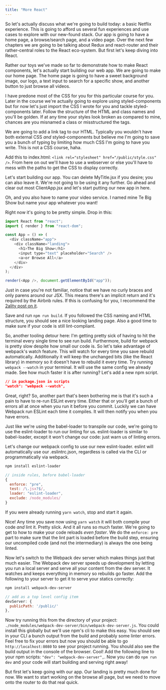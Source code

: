 ```yaml
---
title: "More React"
---
```


So let's actually discuss what we're going to build today: a basic Netflix experience. This is going to afford us several fun experiences and use cases to explore with our new-found stack. Our app is going to have a home page, a browse/search page, and a video page. Over the next few chapters we are going to be talking about Redux and react-router and their rather-central roles to the React eco-system. But first let's keep diving into React.

Rather our toys we've made so far to demonstrate how to make React components, let's actually start building our web app. We are going to make our home page. The home page is going to have a sweet background image, our logo, a text input to search for a specific show, and another button to just browse all videos.

I have predone most of the CSS for you for this particular course for you. Later in the course we're actually going to explore using styled-components but for now let's just import the CSS I wrote for you and tackle styled-components later. Follow the structure of the HTML and class names and you'll be golden. If at any time your styles look broken as compared to mine, chances are you misnamed a class or misstructured the tags.

We are going to add a link tag to our HTML. Typically you wouldn't have both external CSS _and_ styled-components but believe me I'm going to save you a bunch of typing by limiting how much CSS I'm going to have you write. This is not a CSS course, haha.

Add this to index.html: `<link rel="stylesheet" href="/public/style.css" />`. From here on out we'll have to use a webserver or else you'll have to mess with the paths to get the CSS to display correctly.

Let's start building our app. You can delete MyTitle.jsx if you desire; you can also leave it. We're not going to be using it any further. Go ahead and clear out most ClientApp.jsx and let's start putting our new app in here.

Oh, and you also have to name your video service. I named mine Te Big Show but name your app whatever you want!

Right now it's going to be pretty simple. Drop in this:

```javascript
import React from "react";
import { render } from "react-dom";

const App = () => (
  <div className="app">
    <div className="landing">
      <h1>The Big Show</h1>
      <input type="text" placeholder="Search" />
      <a>or Browse All</a>
    </div>
  </div>
);

render(<App />, document.getElementById("app"));
```

Just in case you're not familiar, notice that we have no curly braces and only parens around our JSX. This means there's an implicit return and it's required by the Airbnb rules. If this is confusing for you, I recommend the [2ality post on it][2ality].

Save and run `npm run build`. If you followed the CSS naming and HTML structure, you should see a nice looking landing page. Also a good time to make sure if your code is still lint-compliant.

So, another tooling detour here: I'm getting pretty sick of having to hit the terminal every single time to see run build. Furthermore, build for webpack is pretty slow despite how small our code is. So let's take advantage of webpack's watch feature. This will watch for every time you save rebuild automatically. Additionally it will keep the unchanged bits (like the React library) in memory so it doesn't have to rebuild it every time. Try running `webpack --watch` in your terminal. It will use the same config we already made. See how much faster it is after running? Let's add a new npm script.

```json
// in package.json in scripts
"watch": "webpack --watch",
```

Great, right? So, another part that's been bothering me is that it's such a pain to have to re-run ESLint every time. Either that or you'll get a bunch of errors all at once when you run it before you commit. Luckily we can have Webpack run ESLint each time it compiles. It will then notify you when you have errors.

Just like we're using the babel-loader to transpile our code, we're going to use the eslint-loader to run our linting for us. eslint-loader is similar to babel-loader, except it won't change our code: just warn us of linting errors.

Let's change our webpack config to use our new eslint-loader. eslint will automatically use our .eslintrc.json, regardless is called via the CLI or programmatically via webpack.

```bash
npm install eslint-loader
```

```javascript
// inside rules, before babel-loader
{
  enforce: "pre",
  test: /\.jsx?$/,
  loader: "eslint-loader",
  exclude: /node_modules/
}
```

If you were already running `yarn watch`, stop and start it again.

Nice! Any time you save now using `yarn watch` it will both compile your code _and_ lint it. Pretty slick. And it all runs so much faster. We're going to get to how to make your code reloads _even faster_. We do the `enforce: pre` part to make sure that the lint part is loaded before the build step, ensuring our uncompiled code (and not the intermediary) is always the one being linted.

Now let's switch to the Webpack dev server which makes things just that much easier. The Webpack dev server speeds up development by letting you run a local server and serve all your content from the dev server. It watches and keeps everything in memory so rebuilds go faster. Add the following to your server to get it to serve your statics correctly:

```bash
npm install webpack-dev-server
```

```javascript
// add as a top level config item
devServer: {
  publicPath: '/public/'
},
```

Now try running this from the directory of your project: `./node_modules/webpack-dev-server/bin/webpack-dev-server.js`. You could install this globally but we'll use npm's cli to make this easy. You should see in your CLI a bunch output from the build and probably some linter errors. Feel free to fix your errors but now you should be able to go `http://localhost:8080` to see your project running. You should also see the build output in the console of the browser. Cool! Add the following line to your npm scripts: `"dev": "webpack-dev-server",`. Now you can do `npm run dev` and your code will start building and serving right away!

But first let's keep going with our app. Our landing is pretty much done for now. We want to start working on the browse all page, but we need to move onto the router to do that real quick.

[2ality]: http://2ality.com/2012/04/arrow-functions.html

